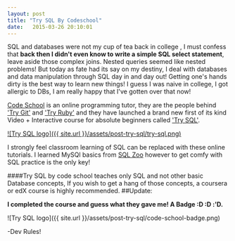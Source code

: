 ```yaml
---
layout: post
title: "Try SQL By Codeschool"
date:   2015-03-26 20:10:01
---
```


SQL and databases were not my cup of tea back in college , I must confess that __back then I didn't even know to write a simple SQL select statement__, leave aside those complex joins. Nested queries seemed like nested problems! But today as fate had its say on my destiny, I deal with databases and data manipulation through SQL day in and day out! Getting one's hands dirty is the best way to learn new things! I guess I was naive in college, I got allergic to DBs, I am really happy that I've gotten over that now!

[Code School](https://codeschool.com) is an online programming tutor, they are the people behind ['Try Git'](https://try.github.io) and ['Try Ruby'](http://tryruby.org) and they have launched a brand new first of its kind Video + Interactive course for absolute beginners called ['Try SQL'](https://www.codeschool.com/courses/try-sql).

[![Try SQL logo]({{ site.url }}/assets/post-try-sql/try-sql.png)](https://www.codeschool.com/courses/try-sql)


I strongly feel classroom learning of SQL can be replaced with these online tutorials. I learned MySQl basics from [SQL Zoo](http://sqlzoo.net/wiki/SQL_Tutorial) however to get comfy with SQL practice is the only key!

####Try SQL by code school teaches only SQL and not other basic Database concepts, If you wish to get a hang of those concepts, a coursera or edX course is highly recommended.
##Update:

__I completed the course and guess what they gave me! A Badge :D :D :'D.__

![Try SQL logo]({{ site.url }}/assets/post-try-sql/code-school-badge.png)

-Dev Rules!
